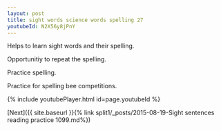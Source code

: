 ```yaml
---
layout: post
title: sight words science words spelling 27
youtubeId: N2X56y8jPnY
---
```

 
 
Helps to learn sight words and their spelling.

Opportunitiy to repeat the spelling. 

Practice spelling. 
 
Practice for spelling bee competitions. 
 
{% include youtubePlayer.html id=page.youtubeId %}
 
 

[Next]({{ site.baseurl }}{% link  split1/_posts/2015-08-19-Sight sentences reading practice 1099.md%})
 
